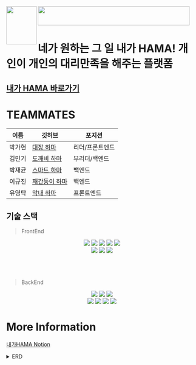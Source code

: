 <img align='left' src='https://user-images.githubusercontent.com/95837382/161722926-58161573-7ecd-4aa2-9937-de5dba7e3ac5.png' width='80' height='100'/>
<img align='center' src="https://user-images.githubusercontent.com/95837382/161723257-86dea2f6-4238-4860-a0fb-aa8d2ac13ce1.png" width="400" height="50"/>
<br/>

# 네가 원하는 그 일 내가 HAMA! 개인이 개인의 대리만족을 해주는 플랫폼


## [내가 HAMA 바로가기](https://www.i-hama.xyz/)

# TEAMMATES

이름 | 깃허브 | 포지션
 ---|---|---|
박가현 | [대장 하마](https://github.com/GAHYUN-P) | 리더/프론트엔드
김민기 | [도깨비 하마](https://github.com/rlaalsrl715) | 부리더/백엔드
박재균 | [스마트 하마](https://github.com/JaeGyoon) | 백엔드
이규진 | [재간둥이 하마](https://github.com/Dean404) | 백엔드
유영탁 | [막내 하마](https://github.com/youngtakyoo) | 프론트엔드

## 기술 스택
>FrontEnd
<div align='center'>
    <img src="https://img.shields.io/badge/html-E34F26?style=for-the-badge&logo=html5&logoColor=white">
    <img src="https://img.shields.io/badge/css-1572B6?style=for-the-badge&logo=css3&logoColor=white">
    <img src="https://img.shields.io/badge/javascript-F7DF1E?style=for-the-badge&logo=javascript&logoColor=black">
    <img src="https://img.shields.io/badge/react-61DAFB?style=for-the-badge&logo=react&logoColor=black">
    <img src="https://img.shields.io/badge/redux-764ABC?style=for-the-badge&logo=redux&logoColor=black">
    <br/>
    <img src="https://img.shields.io/badge/figma-F24E1E?style=for-the-badge&logo=figma&logoColor=black">
    <img src="https://img.shields.io/badge/aws-232F3E?style=for-the-badge&logo=aws&logoColor=black">
    <img src="https://img.shields.io/badge/github-181717?style=for-the-badge&logo=github&logoColor=black">
</div>
    <br/>    <br/>    <br/>

>BackEnd
<div align='center' >
    <img src="https://img.shields.io/badge/java-007396?style=for-the-badge&logo=java&logoColor=white">
    <img src="https://img.shields.io/badge/spring-6DB33F?style=for-the-badge&logo=spring&logoColor=white">
    <img src="https://img.shields.io/badge/springboot-6DB33F?style=for-the-badge&logo=springboot&logoColor=black">
    <br/>
    <img src="https://img.shields.io/badge/gradle-02303A?style=for-the-badge&logo=gradle&logoColor=black">
    <img src="https://img.shields.io/badge/mysql-4479A1?style=for-the-badge&logo=mysql&logoColor=black">
    <img src="https://img.shields.io/badge/aws-232F3E?style=for-the-badge&logo=aws&logoColor=black">
    <img src="https://img.shields.io/badge/github-181717?style=for-the-badge&logo=github&logoColor=black">
</div>

# More Information

[내가HAMA Notion](https://www.notion.so/ccfcaddf2ecd4548ae01e35144a9da2b)

<details>
<summary>ERD</summary>
<div markdown="1">

![mysql](https://user-images.githubusercontent.com/95837382/161892413-e4827955-0f91-431e-8c1e-3b5415fc02cb.png)

</div>
</details>